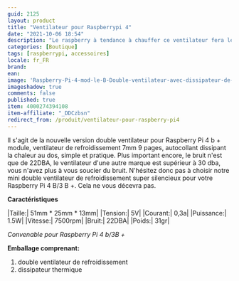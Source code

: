 ```yaml
---
guid: 2125
layout: product 
title: "Ventilateur pour Raspberrypi 4"
date: "2021-10-06 18:54"
description: "Le raspberry à tendance à chauffer ce ventilateur fera le nécessaire pour ne pas dépasser les 50°C"
categories: [Boutique]
tags: [raspberrypi, accessoires]
locale: fr_FR
brand: 
ean: 
image: 'Raspberry-Pi-4-mod-le-B-Double-ventilateur-avec-dissipateur-de-chaleur-ultime-Double-ventilateur.jpg'
imageshadow: true
comments: false
published: true
item: 4000274394108
item-affiliate: "_DDCzbsn"
redirect_from: /produit/ventilateur-pour-raspberry-pi4
---
```



Il s'agit de la nouvelle version double ventilateur pour Raspberry Pi 4 b + module, ventilateur de refroidissement 7mm 9 pages, autocollant dissipant la chaleur au dos, simple et pratique. Plus important encore, le bruit n'est que de 22DBA, le ventilateur d'une autre marque est supérieur à 30 dba, vous n'avez plus à vous soucier du bruit. N'hésitez donc pas à choisir notre mini double ventilateur de refroidissement super silencieux pour votre Raspberry Pi 4 B/3 B +. Cela ne vous décevra pas.

**Caractéristiques**

|Taille:| 51mm \* 25mm \* 13mm|
|Tension:| 5V|
|Courant:| 0,3a|
|Puissance:| 1.5W|
|Vitesse:| 7500rpm|
|Bruit:| 22DBA|
|Poids:| 31gr|

*Convenable pour Raspberry Pi 4 b/3B +*

**Emballage comprenant:**

1. double ventilateur de refroidissement
2. dissipateur thermique

